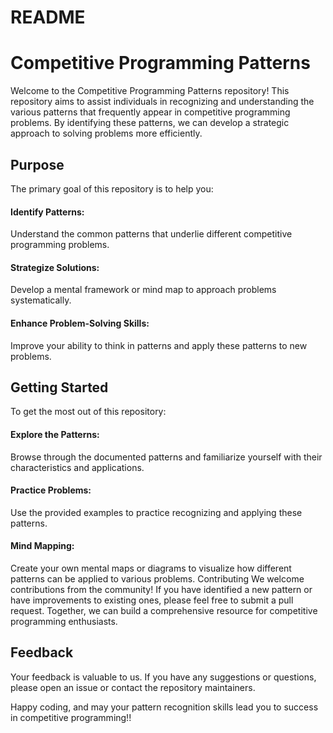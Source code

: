 # README
# Competitive Programming Patterns
Welcome to the Competitive Programming Patterns repository! This repository aims to assist individuals in recognizing and understanding the various patterns that frequently appear in competitive programming problems. By identifying these patterns, we can develop a strategic approach to solving problems more efficiently.

## Purpose
The primary goal of this repository is to help you:

#### Identify Patterns:  
Understand the common patterns that underlie different competitive programming problems.
#### Strategize Solutions: 
Develop a mental framework or mind map to approach problems systematically.
#### Enhance Problem-Solving Skills: 
Improve your ability to think in patterns and apply these patterns to new problems.
## Getting Started
To get the most out of this repository:

#### Explore the Patterns: 
Browse through the documented patterns and familiarize yourself with their characteristics and applications.
#### Practice Problems: 
Use the provided examples to practice recognizing and applying these patterns.
#### Mind Mapping: 
Create your own mental maps or diagrams to visualize how different patterns can be applied to various problems.
Contributing
We welcome contributions from the community! If you have identified a new pattern or have improvements to existing ones, please feel free to submit a pull request. Together, we can build a comprehensive resource for competitive programming enthusiasts.

## Feedback
Your feedback is valuable to us. If you have any suggestions or questions, please open an issue or contact the repository maintainers.

Happy coding, and may your pattern recognition skills lead you to success in competitive programming!!
